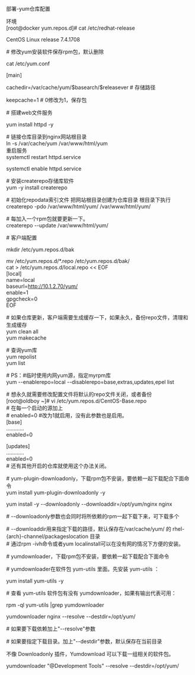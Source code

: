 部署-yum仓库配置

环境  
[root\@docker yum.repos.d]\# cat /etc/redhat-release

CentOS Linux release 7.4.1708

\# 修改yum安装软件保存rpm包，默认删除

cat /etc/yum.conf

[main]

cachedir=/var/cache/yum/\$basearch/\$releasever \# 存储路径

keepcache=1 \# 0修改为1，保存包

\# 搭建web文件服务

yum install httpd -y

\# 链接仓库目录到nginx网站根目录  
ln -s /var/cache/yum /var/www/html/yum  
重启服务  
systemctl restart httpd.service

systemctl enable httpd.service

\# 安装createrepo存储库软件  
yum -y install createrepo

\# 初始化repodata索引文件 把网站根目录创建为仓库目录 根目录下执行  
createrepo -pdo /var/www/html/yum/ /var/www/html/yum/  
  
\# 每加入一个rpm包就要更新一下。  
createrepo --update /var/www/html/yum/

\# 客户端配置

mkdir /etc/yum.repos.d/bak

mv /etc/yum.repos.d/\*.repo /etc/yum.repos.d/bak/  
cat \> /etc/yum.repos.d/local.repo \<\< EOF  
[local]  
name=local  
baseurl=http://10.1.2.70/yum/  
enable=1  
gpgcheck=0  
EOF  
  
\# 如果仓库更新，客户端需要生成缓存一下，如果永久，备份repo文件，清理和生成缓存  
yum clean all  
yum makecache  
  
\# 查询yum库  
yum repolist  
yum list

\# PS：\#临时使用内网yum源，指定myrpm库  
yum --enablerepo=local --disablerepo=base,extras,updates,epel list  
  
\# 想永久就需要修改配置文件将默认的repo文件关闭，或者备份  
[root\@oldboy \~]\# vi /etc/yum.repos.d/CentOS-Base.repo  
\# 在每一个启动的源加上  
\# enabled=0 \#改为1就启用，没有此参数也是启用。  
[base]  
…………  
enabled=0  
  
[updates]  
…………  
enabled=0  
\# 还有其他开启的仓库就使用这个办法关闭。

\# yum-plugin-downloadonly，下载rpm包不安装，要依赖一起下载配合下面命令  
yum install yum-plugin-downloadonly -y

yum install -y --downloadonly --downloaddir=/opt/yum/nginx nginx

\# --downloadonly参数也会同时将所依赖的rpm一起下载下来，可下载多个

\# --downloaddir用来指定下载的路径，默认保存在/var/cache/yum/ 的
rhel-{arch}-channel/packageslocation 目录  
\# 通过rpm -ivh命令或者yum localinstall可以在没有网的情况下方便的安装。

\# yumdownloader，下载rpm包不安装，要依赖一起下载配合下面命令

\# yumdownloader在软件包 yum-utils 里面。先安装 yum-utils ：

yum install yum-utils -y

\# 查看 yum-utils 软件包有没有 yumdownloader，如果有输出代表可用：

rpm -ql yum-utils \|grep yumdownloader

yumdownloader nginx --resolve --destdir=/opt/yum/

\# 如果要下载依赖加上"--resolve"参数

\# 如果要指定下载目录。加上"--destdir"参数，默认保存在当前目录

不像 Downloadonly 插件，Yumdownload 可以下载一组相关的软件包。

yumdownloader "\@Development Tools" --resolve --destdir=/opt/yum/
